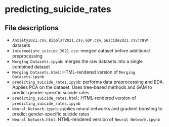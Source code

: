 # predicting_suicide_rates

## File descriptions
- `Anxiety2021.csv`, `Bipolar2021.csv`, `GDP.csv`, `Suicide2021.csv`: raw datasets
- `intermediate_suicide_2021.csv`: merged dataset before additional preprocessing
- `Merging Datasets.ipynb`: merges the raw datasets into a single combined dataset
- `Merging Datasets.html`: HTML-rendered version of `Merging Datasets.ipynb`
- `predicting_suicide_rates.ipynb`: performs data preprocessing and EDA. Applies PCA on the dataset. Uses tree-based methods and GAM to predict gender-specific suicide rates
- `predicting_suicide_rates.html`: HTML-rendered version of `predicting_suicide_rates.ipynb`
- `Neural Network.ipynb`: applies neural networks and gradient boosting to predict gender-specific suicide rates
- `Neural Network.html`: HTML-rendered version of `Neural Network.ipynb`
